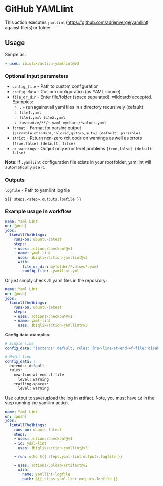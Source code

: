 # GitHub YAMLlint

This action executes `yamllint` (https://github.com/adrienverge/yamllint) against file(s) or folder

## Usage

Simple as:

```yaml
- uses: ibiqlik/action-yamllint@v3
```

### Optional input parameters

- `config_file` - Path to custom configuration
- `config_data` - Custom configuration (as YAML source)
- `file_or_dir` - Enter file/folder (space separated), wildcards accepted. Examples:
  - `.` - run against all yaml files in a directory recursively (default)
  - `file1.yaml`
  - `file1.yaml file2.yaml`
  - `kustomize/**/*.yaml mychart/*values.yaml`
- `format` - Format for parsing output `[parsable,standard,colored,github,auto] (default: parsable)`
- `strict` - Return non-zero exit code on warnings as well as errors `[true,false] (default: false)`
- `no_warnings` - Output only error level problems `[true,false] (default: false)`

**Note:** If `.yamllint` configuration file exists in your root folder, yamllint will automatically use it.

### Outputs

`logfile` - Path to yamllint log file

`${{ steps.<step>.outputs.logfile }}`

### Example usage in workflow

```yaml
name: Yaml Lint
on: [push]
jobs:
  lintAllTheThings:
    runs-on: ubuntu-latest
    steps:
    - uses: actions/checkout@v1
    - name: yaml-lint
      uses: ibiqlik/action-yamllint@v3
      with:
        file_or_dir: myfolder/*values*.yaml
        config_file: .yamllint.yml
```

Or just simply check all yaml files in the repository:

```yaml
name: Yaml Lint
on: [push]
jobs:
  lintAllTheThings:
    runs-on: ubuntu-latest
    steps:
    - uses: actions/checkout@v1
    - name: yaml-lint
      uses: ibiqlik/action-yamllint@v3
```

Config data examples:

```yaml
# Single line
config_data: "{extends: default, rules: {new-line-at-end-of-file: disable}}"
```

``` yaml
# Multi line
config_data: |
  extends: default
  rules:
    new-line-at-end-of-file:
      level: warning
    trailing-spaces:
      level: warning
```

Use output to save/upload the log in artifact. Note, you must have `id` in the step running the yamllint action.

```yaml
name: Yaml Lint
on: [push]
jobs:
  lintAllTheThings:
    runs-on: ubuntu-latest
    steps:
    - uses: actions/checkout@v1
    - id: yaml-lint
      uses: ibiqlik/action-yamllint@v3

    - run: echo ${{ steps.yaml-lint.outputs.logfile }}

    - uses: actions/upload-artifact@v2
      with:
        name: yamllint-logfile
        path: ${{ steps.yaml-lint.outputs.logfile }}
```
